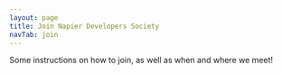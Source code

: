 ```yaml
---
layout: page
title: Join Napier Developers Society
navTab: join
---
```


Some instructions on how to join, as well as when and where we meet!